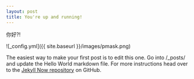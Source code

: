 ```yaml
---
layout: post
title: You're up and running!
---
```


你好?!

![_config.yml]({{ site.baseurl }}/images/pmask.png)

The easiest way to make your first post is to edit this one. Go into /_posts/ and update the Hello World markdown file. For more instructions head over to the [Jekyll Now repository](https://github.com/barryclark/jekyll-now) on GitHub.
